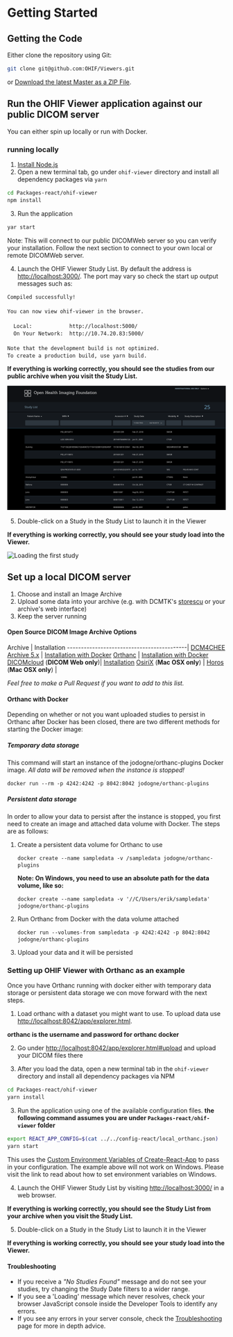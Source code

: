 # Getting Started

## Getting the Code

Either clone the repository using Git:

````bash
git clone git@github.com:OHIF/Viewers.git
````

or [Download the latest Master as a ZIP File](https://github.com/OHIF/Viewers/archive/master.zip).

## Run the OHIF Viewer application against our public DICOM server
You can either spin up locally or run with Docker. 

### running locally

1. [Install Node.js](https://nodejs.org/en/)
2. Open a new terminal tab, go under `ohif-viewer` directory and install all dependency packages via `yarn`

  ````bash
  cd Packages-react/ohif-viewer
  npm install
  ````

3. Run the application

  ````bash
  yar start
  ````

Note: This will connect to our public DICOMWeb server so you can verify your installation. Follow the next section to connect to your own local or remote DICOMWeb server.

4. Launch the OHIF Viewer Study List. By default the address is [http://localhost:3000/](http://localhost:3000/). The port may vary so check the start up output messages such as:

```bash
Compiled successfully!

You can now view ohif-viewer in the browser.

  Local:            http://localhost:5000/
  On Your Network:  http://10.74.20.83:5000/

Note that the development build is not optimized.
To create a production build, use yarn build.
```

**If everything is working correctly, you should see the studies from our public archive when you visit the Study List.**

![OHIF Viewer Home](../assets/img/homePage.png)

5. Double-click on a Study in the Study List to launch it in the Viewer

  **If everything is working correctly, you should see your study load into the Viewer.**

![Loading the first study](../assets/gif/loadingStudy.gif)  

## Set up a local DICOM server

1. Choose and install an Image Archive
2. Upload some data into your archive (e.g. with DCMTK's [storescu](http://support.dcmtk.org/docs/storescu.html) or your archive's web interface)
3. Keep the server running

#### Open Source DICOM Image Archive Options

Archive                                    | Installation
-------------------------------------------|
[DCM4CHEE Archive 5.x](https://github.com/dcm4che/dcm4chee-arc-light) | [Installation with Docker](https://github.com/dcm4che/dcm4chee-arc-light/wiki/Running-on-Docker)
[Orthanc](https://www.orthanc-server.com/) | [Installation with Docker](http://book.orthanc-server.com/users/docker.html)
[DICOMcloud](https://github.com/DICOMcloud/DICOMcloud) (**DICOM Web only**)| [Installation](https://github.com/DICOMcloud/DICOMcloud#running-the-code)
[OsiriX](http://www.osirix-viewer.com/) (**Mac OSX only**) |
[Horos](https://www.horosproject.org/)  (**Mac OSX only**) |

*Feel free to make a Pull Request if you want to add to this list.*

#### Orthanc with Docker

Depending on whether or not you want uploaded studies to persist in Orthanc after Docker has been closed, there are two different methods for starting the Docker image:

##### Temporary data storage
This command will start an instance of the jodogne/orthanc-plugins Docker image. *All data will be removed when the instance is stopped!*

````
docker run --rm -p 4242:4242 -p 8042:8042 jodogne/orthanc-plugins
````

##### Persistent data storage
In order to allow your data to persist after the instance is stopped, you first need to create an image and attached data volume with Docker. The steps are as follows:

1. Create a persistent data volume for Orthanc to use

    ````
    docker create --name sampledata -v /sampledata jodogne/orthanc-plugins
    ````

    **Note: On Windows, you need to use an absolute path for the data volume, like so:**

    ````
    docker create --name sampledata -v '//C/Users/erik/sampledata' jodogne/orthanc-plugins
    ````

2. Run Orthanc from Docker with the data volume attached

    ````
    docker run --volumes-from sampledata -p 4242:4242 -p 8042:8042 jodogne/orthanc-plugins
    ````

3. Upload your data and it will be persisted


### Setting up OHIF Viewer with Orthanc as an example

Once you have Orthanc running with docker either with temporary data storage or persistent data storage we con move forward with the next steps.

1. Load orthanc with a dataset you might want to use. To upload data use [http://localhost:8042/app/explorer.html](http://localhost:8042/app/explorer.html). 

  **orthanc is the username and password for orthanc docker**

2. Go under [http://localhost:8042/app/explorer.html#upload](http://localhost:8042/app/explorer.html#upload) and upload your DICOM files there

3. After you load the data, open a new terminal tab in the `ohif-viewer` directory and install all dependency packages via NPM

  ````bash
  cd Packages-react/ohif-viewer
  yarn install
  ````

3. Run the application using one of the available configuration files.
  **the following command assumes you are under `Packages-react/ohif-viewer` folder**

  ````bash
  export REACT_APP_CONFIG=$(cat ../../config-react/local_orthanc.json)
  yarn start
  ````

  This uses the [Custom Environment Variables of Create-React-App](https://facebook.github.io/create-react-app/docs/adding-custom-environment-variables) to pass in your configuration. The example above will not work on Windows. Please visit the link to read about how to set environment variables on Windows.

4. Launch the OHIF Viewer Study List by visiting [http://localhost:3000/](http://localhost:3000/) in a web browser.

  **If everything is working correctly, you should see the Study List from your archive when you visit the Study List.**

5. Double-click on a Study in the Study List to launch it in the Viewer

  **If everything is working correctly, you should see your study load into the Viewer.**

#### Troubleshooting
* If you receive a *"No Studies Found"* message and do not see your studies, try changing the Study Date filters to a wider range.
* If you see a 'Loading' message which never resolves, check your browser JavaScript console inside the Developer Tools to identify any errors.
* If you see any errors in your server console, check the [Troubleshooting](../troubleshooting.md) page for more in depth advice.
